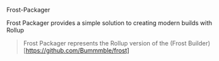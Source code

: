 Frost-Packager

Frost Packager provides a simple solution to creating modern builds with Rollup

> Frost Packager represents the Rollup version of the (Frost Builder)[https://github.com/Bummmble/frost]


